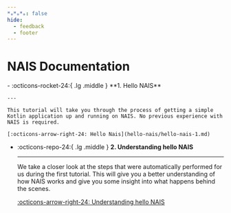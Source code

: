 ```yaml
---
ᴴₒᴴₒᴴₒ: false
hide:
  - feedback
  - footer
---
```


# NAIS Documentation

<div class="grid cards" markdown>
-   :octicons-rocket-24:{ .lg .middle } **1. Hello NAIS**

    ---

    This tutorial will take you through the process of getting a simple Kotlin application up and running on NAIS. No previous experience with NAIS is required.

    [:octicons-arrow-right-24: Hello Nais](hello-nais/hello-nais-1.md)

- :octicons-repo-24:{ .lg .middle } **2. Understanding hello NAIS**

  ***

  We take a closer look at the steps that were automatically performed for us during the first tutorial.
  This will give you a better understanding of how NAIS works and give you some insight into what happens behind the scenes.

  [:octicons-arrow-right-24: Understanding hello NAIS](manual-nais/manual-nais-1.md)

  </div>
